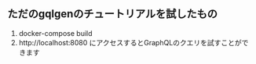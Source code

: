 ## ただのgqlgenのチュートリアルを試したもの
1. docker-compose build
2. http://localhost:8080 にアクセスするとGraphQLのクエリを試すことができます